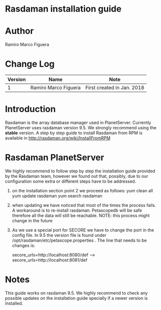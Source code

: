 # Rasdaman installation guide

# Author
Ramiro Marco Figuera

# Change Log

|Version|Name|Note|
|---|---|---|
|1|Ramiro Marco Figuera|First created in Jan. 2018|

# Introduction

Rasdaman is the array database manager used in PlanetServer. Currently PlanetServer uses rasdaman version 9.5. We strongly recommend using the **stable** version. A step by step guide to install Rasdaman from RPM is available in http://rasdaman.org/wiki/InstallFromRPM

# Rasdaman PlanetServer

We highly recommend to follow step by step the installation guide provided by the Rasdaman team, however we found out that, possibly, due to our configuration some extra or different steps have to be addressed.

1. on the installation section point 2 we proceed as follows:
   yum clean all
   yum update rasdaman
   yum search rasdaman

2. when updating we have noticed that most of the times the process fails. A workaround is to re-install rasdaman. Petascopedb will be safe therefore all the data will still be reachable. NOTE: this process might change in the future

3. As we use a special port for SECORE we have to change the port in the config file. In 9.5 the version file is found under /opt/rasdaman/etc/petascope.properties . The line that needs to be changes is:

   secore_urls=http://localhost:8080/def --> secore_urls=http://localhost:8081/def

# Notes

This guide works on rasdaman 9.5. We highly recommend to check any possible updates on the installation guide specially if a newer version is installed.
